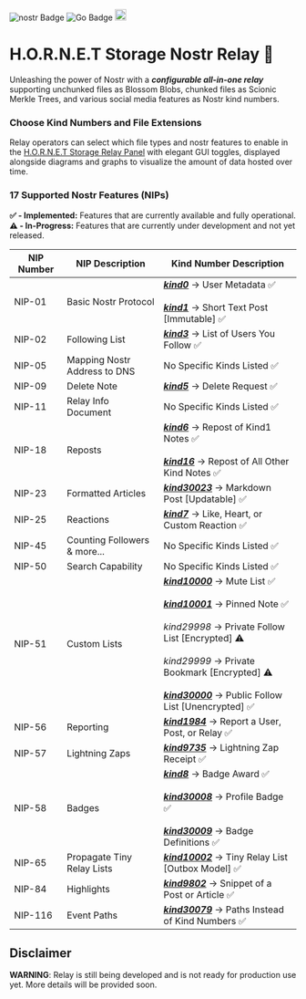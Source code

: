 ![nostr Badge](https://img.shields.io/badge/nostr-8e30eb?style=flat) ![Go Badge](https://img.shields.io/badge/Go-00ADD8?logo=go&logoColor=white) <img src="https://static.wixstatic.com/media/e9326a_3823e7e6a7e14488954bb312d11636da~mv2.png" height="20">

# H.O.R.N.E.T Storage Nostr Relay 🐝

Unleashing the power of Nostr with a ***configurable all-in-one relay*** supporting unchunked files as Blossom Blobs, chunked files as Scionic Merkle Trees, and various social media features as Nostr kind numbers.

### Choose Kind Numbers and File Extensions
Relay operators can select which file types and nostr features to enable in the [H.O.R.N.E.T Storage Relay Panel](https://github.com/HORNET-Storage/hornet-storage-panel) with elegant GUI toggles, displayed alongside diagrams and graphs to visualize the amount of data hosted over time.

### 17 Supported Nostr Features (NIPs)
**✅ - Implemented:** Features that are currently available and fully operational.  
**⚠️ - In-Progress:** Features that are currently under development and not yet released.

| NIP Number | NIP Description                        | Kind Number Description                                                      |
|------------|------------------------------------|-------------------------------------------------------------------|
| NIP-01     | Basic Nostr Protocol               | [***kind0***](https://github.com/HORNET-Storage/hornet-storage/tree/main/lib/handlers/nostr/kind0) → User Metadata ✅<br><br>[***kind1***](https://github.com/HORNET-Storage/hornet-storage/tree/main/lib/handlers/nostr/kind1) → Short Text Post [Immutable] ✅ |
| NIP-02     | Following List                        | [***kind3***](https://github.com/HORNET-Storage/hornet-storage/tree/main/lib/handlers/nostr/kind3) → List of Users You Follow ✅                                         |
| NIP-05     | Mapping Nostr Address to DNS   | No Specific Kinds Listed ✅                                       |
| NIP-09     | Delete Note                        | [***kind5***](https://github.com/HORNET-Storage/hornet-storage/tree/main/lib/handlers/nostr/kind5) → Delete Request ✅                                         |
| NIP-11     | Relay Info Document                | No Specific Kinds Listed ✅                                       |
| NIP-18     | Reposts                            | [***kind6***](https://github.com/HORNET-Storage/hornet-storage/tree/main/lib/handlers/nostr/kind6) → Repost of Kind1 Notes ✅<br><br>[***kind16***](https://github.com/HORNET-Storage/hornet-storage/tree/main/lib/handlers/nostr/kind16) → Repost of All Other Kind Notes ✅ |
| NIP-23     | Formatted Articles                 | [***kind30023***](https://github.com/HORNET-Storage/hornet-storage/tree/main/lib/handlers/nostr/kind30023) → Markdown Post [Updatable] ✅                        |
| NIP-25     | Reactions                          | [***kind7***](https://github.com/HORNET-Storage/hornet-storage/tree/main/lib/handlers/nostr/kind7) → Like, Heart, or Custom Reaction ✅                        |
| NIP-45     | Counting Followers & more...          | No Specific Kinds Listed ✅                                       |
| NIP-50     | Search Capability                  | No Specific Kinds Listed ✅                                       |
| NIP-51     | Custom Lists                       | [***kind10000***](https://github.com/HORNET-Storage/hornet-storage/tree/main/lib/handlers/nostr/kind10000) → Mute List ✅<br><br>[***kind10001***](https://github.com/HORNET-Storage/hornet-storage/tree/main/lib/handlers/nostr/kind10001) → Pinned Note ✅<br><br>*kind29998* → Private Follow List [Encrypted] ⚠️<br><br>*kind29999* → Private Bookmark [Encrypted] ⚠️<br><br>[***kind30000***](https://github.com/HORNET-Storage/hornet-storage/tree/main/lib/handlers/nostr/kind30000) → Public Follow List [Unencrypted] ✅ |
| NIP-56     | Reporting                          | [***kind1984***](https://github.com/HORNET-Storage/hornet-storage/tree/main/lib/handlers/nostr/kind1984) → Report a User, Post, or Relay ✅                       |
| NIP-57     | Lightning Zaps                     | [***kind9735***](https://github.com/HORNET-Storage/hornet-storage/tree/main/lib/handlers/nostr/kind9735) → Lightning Zap Receipt ✅                                         |
| NIP-58     | Badges                             | [***kind8***](https://github.com/HORNET-Storage/hornet-storage/tree/main/lib/handlers/nostr/kind8) → Badge Award ✅<br><br>[***kind30008***](https://github.com/HORNET-Storage/hornet-storage/tree/main/lib/handlers/nostr/kind30008) → Profile Badge ✅<br><br>[***kind30009***](https://github.com/HORNET-Storage/hornet-storage/tree/main/lib/handlers/nostr/kind30009) → Badge Definitions ✅ |
| NIP-65     | Propagate Tiny Relay Lists         | [***kind10002***](https://github.com/HORNET-Storage/hornet-storage/tree/main/lib/handlers/nostr/kind10002) → Tiny Relay List [Outbox Model] ✅                          |
| NIP-84     | Highlights                         | [***kind9802***](https://github.com/HORNET-Storage/hornet-storage/tree/main/lib/handlers/nostr/kind9802) → Snippet of a Post or Article ✅                       |
| NIP-116    | Event Paths                        | [***kind30079***](https://github.com/HORNET-Storage/hornet-storage/tree/main/lib/handlers/nostr/kind30079) → Paths Instead of Kind Numbers ✅                     |

## Disclaimer
**WARNING**: Relay is still being developed and is not ready for production use yet. More details will be provided soon.

